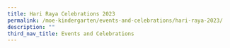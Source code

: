 ```yaml
---
title: Hari Raya Celebrations 2023
permalink: /moe-kindergarten/events-and-celebrations/hari-raya-2023/
description: ""
third_nav_title: Events and Celebrations
---
```

